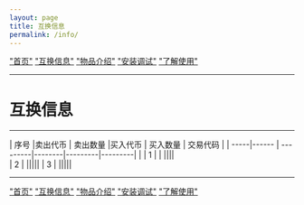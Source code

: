 ```yaml
---
layout: page
title: 互换信息
permalink: /info/
---
```


["首页"](https://ubarterchain.github.io/) ["互换信息"](/info/)  ["物品介绍"](/list/)   ["安装调试"](/install/)   ["了解使用"](/learn/) 

---

# 互换信息 #

---

| 序号 |卖出代币 | 卖出数量 |买入代币 | 买入数量 | 交易代码 |
| -----|------  | ---------|--------|---------|---------|                            |
|   1  |         |  ||||   
|   2  | |||||
|   3  | |||||



---

["首页"](https://ubarterchain.github.io/) ["互换信息"](/info/)  ["物品介绍"](/list/)   ["安装调试"](/install/)   ["了解使用"](/learn/) 
